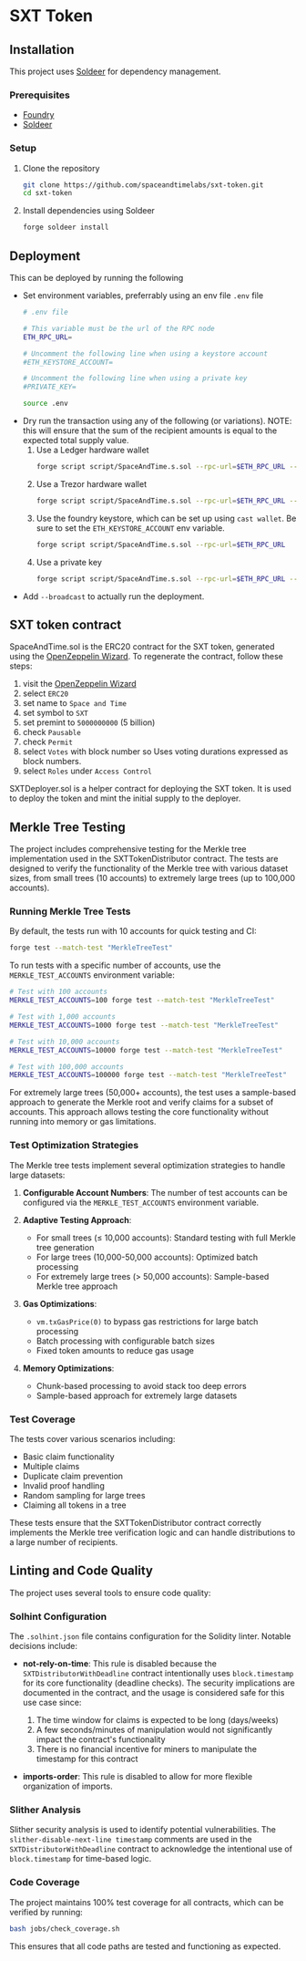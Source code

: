 # SXT Token

## Installation

This project uses [Soldeer](https://github.com/Vectorized/soldeer) for dependency management.

### Prerequisites

- [Foundry](https://book.getfoundry.sh/getting-started/installation)
- [Soldeer](https://github.com/Vectorized/soldeer#installation)

### Setup

1. Clone the repository
   ```bash
   git clone https://github.com/spaceandtimelabs/sxt-token.git
   cd sxt-token
   ```

2. Install dependencies using Soldeer
   ```bash
   forge soldeer install
   ```

## Deployment

This can be deployed by running the following

* Set environment variables, preferrably using an env file `.env` file
  ```bash
  # .env file

  # This variable must be the url of the RPC node
  ETH_RPC_URL=

  # Uncomment the following line when using a keystore account
  #ETH_KEYSTORE_ACCOUNT=

  # Uncomment the following line when using a private key
  #PRIVATE_KEY=
  ```
  ```bash
  source .env
  ```
* Dry run the transaction using any of the following (or variations). NOTE: this will ensure that the sum of the recipient amounts is equal to the expected total supply value.
    1. Use a Ledger hardware wallet
        ```bash
        forge script script/SpaceAndTime.s.sol --rpc-url=$ETH_RPC_URL --ledger
        ```
    2. Use a Trezor hardware wallet
        ```bash
        forge script script/SpaceAndTime.s.sol --rpc-url=$ETH_RPC_URL --trezor
        ```
    3. Use the foundry keystore, which can be set up using `cast wallet`. Be sure to set the `ETH_KEYSTORE_ACCOUNT` env variable.
        ```bash
        forge script script/SpaceAndTime.s.sol --rpc-url=$ETH_RPC_URL
        ```
    4. Use a private key
        ```bash
        forge script script/SpaceAndTime.s.sol --rpc-url=$ETH_RPC_URL --private-key=$PRIVATE_KEY
        ```
* Add `--broadcast` to actually run the deployment.

## SXT token contract

SpaceAndTime.sol is the ERC20 contract for the SXT token, generated using the [OpenZeppelin Wizard](https://wizard.openzeppelin.com/). To regenerate the contract, follow these steps:

1. visit the [OpenZeppelin Wizard](https://wizard.openzeppelin.com/)
2. select `ERC20`
3. set name to `Space and Time`
4. set symbol to `SXT`
5. set premint to `5000000000` (5 billion)
6. check `Pausable`
7. check `Permit`
8. select `Votes` with block number so Uses voting durations expressed as block numbers.
9. select `Roles` under `Access Control`

SXTDeployer.sol is a helper contract for deploying the SXT token. It is used to deploy the token and mint the initial supply to the deployer.

## Merkle Tree Testing

The project includes comprehensive testing for the Merkle tree implementation used in the SXTTokenDistributor contract. The tests are designed to verify the functionality of the Merkle tree with various dataset sizes, from small trees (10 accounts) to extremely large trees (up to 100,000 accounts).

### Running Merkle Tree Tests

By default, the tests run with 10 accounts for quick testing and CI:

```bash
forge test --match-test "MerkleTreeTest"
```

To run tests with a specific number of accounts, use the `MERKLE_TEST_ACCOUNTS` environment variable:

```bash
# Test with 100 accounts
MERKLE_TEST_ACCOUNTS=100 forge test --match-test "MerkleTreeTest"

# Test with 1,000 accounts
MERKLE_TEST_ACCOUNTS=1000 forge test --match-test "MerkleTreeTest"

# Test with 10,000 accounts
MERKLE_TEST_ACCOUNTS=10000 forge test --match-test "MerkleTreeTest"

# Test with 100,000 accounts
MERKLE_TEST_ACCOUNTS=100000 forge test --match-test "MerkleTreeTest"
```

For extremely large trees (50,000+ accounts), the test uses a sample-based approach to generate the Merkle root and verify claims for a subset of accounts. This approach allows testing the core functionality without running into memory or gas limitations.

### Test Optimization Strategies

The Merkle tree tests implement several optimization strategies to handle large datasets:

1. **Configurable Account Numbers**: The number of test accounts can be configured via the `MERKLE_TEST_ACCOUNTS` environment variable.

2. **Adaptive Testing Approach**:
   - For small trees (≤ 10,000 accounts): Standard testing with full Merkle tree generation
   - For large trees (10,000-50,000 accounts): Optimized batch processing
   - For extremely large trees (> 50,000 accounts): Sample-based Merkle tree approach

3. **Gas Optimizations**:
   - `vm.txGasPrice(0)` to bypass gas restrictions for large batch processing
   - Batch processing with configurable batch sizes
   - Fixed token amounts to reduce gas usage

4. **Memory Optimizations**:
   - Chunk-based processing to avoid stack too deep errors
   - Sample-based approach for extremely large datasets

### Test Coverage

The tests cover various scenarios including:

- Basic claim functionality
- Multiple claims
- Duplicate claim prevention
- Invalid proof handling
- Random sampling for large trees
- Claiming all tokens in a tree

These tests ensure that the SXTTokenDistributor contract correctly implements the Merkle tree verification logic and can handle distributions to a large number of recipients.

## Linting and Code Quality

The project uses several tools to ensure code quality:

### Solhint Configuration

The `.solhint.json` file contains configuration for the Solidity linter. Notable decisions include:

- **not-rely-on-time**: This rule is disabled because the `SXTDistributorWithDeadline` contract intentionally uses `block.timestamp` for its core functionality (deadline checks). The security implications are documented in the contract, and the usage is considered safe for this use case since:
  1. The time window for claims is expected to be long (days/weeks)
  2. A few seconds/minutes of manipulation would not significantly impact the contract's functionality
  3. There is no financial incentive for miners to manipulate the timestamp for this contract

- **imports-order**: This rule is disabled to allow for more flexible organization of imports.

### Slither Analysis

Slither security analysis is used to identify potential vulnerabilities. The `slither-disable-next-line timestamp` comments are used in the `SXTDistributorWithDeadline` contract to acknowledge the intentional use of `block.timestamp` for time-based logic.

### Code Coverage

The project maintains 100% test coverage for all contracts, which can be verified by running:

```bash
bash jobs/check_coverage.sh
```

This ensures that all code paths are tested and functioning as expected.
